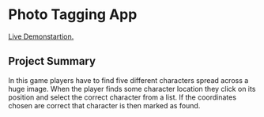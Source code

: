 # Photo Tagging App

<a href="https://photo-tagging-app-rzer-9xk00bsej-aaronsww.vercel.app/">Live Demonstartion.</a>

## Project Summary

In this game players have to find five different characters spread across a huge image. When the player finds some character location they click on its position and select the correct character from a list. If the coordinates chosen are correct that character is then marked as found. 

